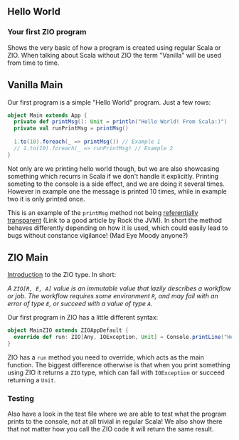 ## Hello World

### Your first ZIO program

Shows the very basic of how a program is created using regular Scala or ZIO.
When talking about Scala without ZIO the term "Vanilla" will be used from
time to time.

## Vanilla Main

Our first program is a simple "Hello World" program. Just a few rows:

```scala
object Main extends App {
  private def printMsg(): Unit = println("Hello World! From Scala:)")
  private val runPrintMsg = printMsg()
  
  1.to(10).foreach(_ => printMsg()) // Example 1
  // 1.to(10).foreach(_ => runPrintMsg) // Example 2
}
```
Not only are we printing hello world though, but we are also showcasing
something which recurrs in Scala if we don't handle it explicitly. Printing
someting to the console is a side effect, and we are doing it several times.
However in example one the message is printed 10 times, while in example 
two it is only printed once. 

This is an example of the `printMsg` method 
not being [referentially transparent](https://blog.rockthejvm.com/referential-transparency/) 
(Link to a good article by Rock the JVM). In short the method behaves differently 
depending on how it is used, which could easily lead to bugs without constance vigilance! 
(Mad Eye Moody anyone?)

## ZIO Main
[Introduction](https://zio.dev/reference/core/zio/) to the ZIO type. In short:

*A `ZIO[R, E, A]` value is an immutable value that lazily describes a workflow or job. 
The workflow requires some environment `R`, and may fail with an error of type `E`, 
or succeed with a value of type `A`.*

Our first program in ZIO has a little different syntax:
```scala
object MainZIO extends ZIOAppDefault {
  override def run: ZIO[Any, IOException, Unit] = Console.printLine("Hello World! From ZIO:)")
}
```

ZIO has a `run` method you need to override, which acts as the main function. The biggest difference 
otherwise is that when you print something using ZIO it returns a `ZIO` type, which can fail with
`IOException` or succeed returning a `Unit`.

### Testing
Also have a look in the test file where we are able to test what the program prints to the console, not
at all trivial in regular Scala! We also show there that not matter how you call the ZIO code it will
return the same result.
